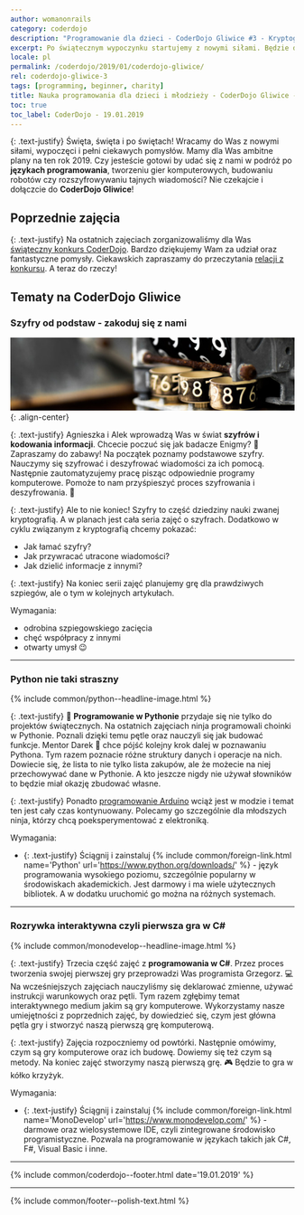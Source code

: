 ```yaml
---
author: womanonrails
category: coderdojo
description: "Programowanie dla dzieci - CoderDojo Gliwice #3 - Kryptografia oraz nauka programowania w Pythonie oraz w C#"
excerpt: Po świątecznym wypoczynku startujemy z nowymi siłami. Będzie dużo zabawy. Zapoznajcie się z tematami zajęć.
locale: pl
permalink: /coderdojo/2019/01/coderdojo-gliwice/
rel: coderdojo-gliwice-3
tags: [programming, beginner, charity]
title: Nauka programowania dla dzieci i młodzieży - CoderDojo Gliwice - 2019-01
toc: true
toc_label: CoderDojo - 19.01.2019
---
```


{: .text-justify}
Święta, święta i po świętach!
Wracamy do Was z nowymi siłami, wypoczęci i pełni ciekawych pomysłów.
Mamy dla Was ambitne plany na ten rok 2019.
Czy jesteście gotowi by udać się z nami w podróż po **językach programowania**, tworzeniu gier komputerowych, budowaniu robotów czy rozszyfrowywaniu tajnych wiadomości?
Nie czekajcie i dołączcie do **CoderDojo Gliwice**!

## Poprzednie zajęcia

{: .text-justify}
Na ostatnich zajęciach zorganizowaliśmy dla Was [świąteczny konkurs CoderDojo](/coderdojo/2018/12/coderdojo-gliwice/#konkurs).
Bardzo dziękujemy Wam za udział oraz fantastyczne pomysły.
Ciekawskich zapraszamy do przeczytania [relacji z konkursu](/coderdojo/2018/12/coderdojo-gliwice-konkurs/).
A teraz do rzeczy!

## Tematy na CoderDojo Gliwice

### Szyfry od podstaw - zakoduj się z nami

![Fragment mechanizmu zamka szyfrowego](/assets/articles/2019-01-11/code.jpg){: .align-center}

{: .text-justify}
Agnieszka i Alek wprowadzą Was w świat **szyfrów i kodowania informacji**.
Chcecie poczuć się jak badacze Enigmy?
🎰
Zapraszamy do zabawy!
Na początek poznamy podstawowe szyfry.
Nauczymy się szyfrować i deszyfrować wiadomości za ich pomocą.
Następnie zautomatyzujemy pracę pisząc odpowiednie programy komputerowe.
Pomoże to nam przyśpieszyć proces szyfrowania i deszyfrowania.
🔐

{: .text-justify}
Ale to nie koniec!
Szyfry to część dziedziny nauki zwanej kryptografią.
A w planach jest cała seria zajęć o szyfrach.
Dodatkowo w cyklu związanym z kryptografią chcemy pokazać:
- Jak łamać szyfry?
- Jak przywracać utracone wiadomości?
- Jak dzielić informacje z innymi?

{: .text-justify}
Na koniec serii zajęć planujemy grę dla prawdziwych szpiegów, ale o tym w kolejnych artykułach.

Wymagania:
+ odrobina szpiegowskiego zacięcia
+ chęć współpracy z innymi
+ otwarty umysł
  😉

----

### Python nie taki straszny

{% include common/python--headline-image.html %}

{: .text-justify}
🐍
**Programowanie w Pythonie** przydaje się nie tylko do projektów świątecznych.
Na ostatnich zajęciach ninja programowali choinki w Pythonie.
Poznali dzięki temu pętle oraz nauczyli się jak budować funkcje.
Mentor Darek
🧔
chce pójść kolejny krok dalej w poznawaniu Pythona.
Tym razem poznacie różne struktury danych i operacje na nich.
Dowiecie się, że lista to nie tylko lista zakupów, ale że możecie na niej przechowywać dane w Pythonie.
A kto jeszcze nigdy nie używał słowników to będzie miał okazję zbudować własne.

{: .text-justify}
Ponadto [programowanie Arduino](/coderdojo/2018/11/coderdojo-gliwice/#programowanie-w-c-na-arduino) wciąż jest w modzie i temat ten jest cały czas kontynuowany.
Polecamy go szczególnie dla młodszych ninja, którzy chcą poeksperymentować z elektroniką.

Wymagania:
+ {: .text-justify} Ściągnij i zainstaluj {% include common/foreign-link.html name='Python' url='https://www.python.org/downloads/' %} - język programowania wysokiego poziomu, szczególnie popularny w środowiskach akademickich.
  Jest darmowy i ma wiele użytecznych bibliotek.
  A w dodatku uruchomić go można na różnych systemach.

----

### Rozrywka interaktywna czyli pierwsza gra w C#

{% include common/monodevelop--headline-image.html %}

{: .text-justify}
Trzecia część zajęć z **programowania w C#**.
Przez proces tworzenia swojej pierwszej gry przeprowadzi Was programista Grzegorz.
💻
Na wcześniejszych zajęciach nauczyliśmy się deklarować zmienne, używać instrukcji warunkowych oraz pętli.
Tym razem zgłębimy temat interaktywnego medium jakim są gry komputerowe.
Wykorzystamy nasze umiejętności z poprzednich zajęć, by dowiedzieć się, czym jest główna pętla gry i stworzyć naszą pierwszą grę komputerową.

{: .text-justify}
Zajęcia rozpoczniemy od powtórki.
Następnie omówimy, czym są gry komputerowe oraz ich budowę.
Dowiemy się też czym są metody.
Na koniec zajęć stworzymy naszą pierwszą grę.
🎮
Będzie to gra w kółko krzyżyk.

Wymagania:
+ {: .text-justify} Ściągnij i zainstaluj {% include common/foreign-link.html name='MonoDevelop' url='https://www.monodevelop.com/' %} - darmowe oraz wielosystemowe IDE, czyli zintegrowane środowisko programistyczne.
  Pozwala na programowanie w językach takich jak C#, F#, Visual Basic i inne.

----

{% include common/coderdojo--footer.html date='19.01.2019' %}

----
{% include common/footer--polish-text.html %}
